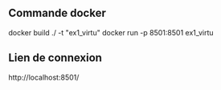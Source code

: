 ## Commande docker 

docker build ./ -t "ex1_virtu" 
docker run -p 8501:8501 ex1_virtu

## Lien de connexion 

http://localhost:8501/
